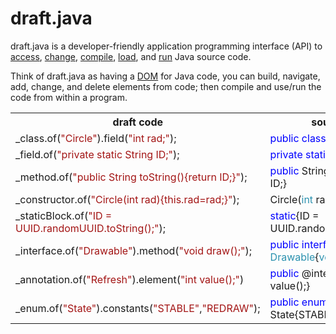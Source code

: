 # draft.java
<P>draft.java is a developer-friendly application programming interface (API) to <A HREF="#access">access</A>, <A HREF="#change">change</A>, 
<A HREF="#compile">compile</A>, <A HREF="#load">load</A>, and <A HREF="#run">run</A> Java source code.

<P>Think of draft.java as having a <A HREF=https://www.w3.org/TR/DOM-Level-1/introduction.html">DOM</A> for Java
code, you can build, navigate, add, change, and delete elements from code; then compile and use/run the code from
within a program.</P>

<TABLE>
<TR><TH>draft code</TH><TH>source code</TH></TR>
<TR><TD>_class.of(<span style="color: #a31515">&quot;Circle&quot;</span>).field(<span style="color: #a31515">&quot;int rad;&quot;</span>);
</TD><TD><span style="color: #0000ff">public</span> <span style="color: #0000ff">class</span> <span style="color: #2b91af">Circle</span>{<span style="color: #2b91af">int</span> rad;}
</TD></TR>     
<TR><TD>_field.of(<span style="color: #a31515">&quot;private static String ID;&quot;</span>);</TD><TD><span style="color: #0000ff">private</span> <span style="color: #0000ff">static</span> String ID;</TD></TR> 
<TR><TD>_method.of(<span style="color: #a31515">&quot;public String toString(){return ID;}&quot;</span>);</TD><TD><span style="color: #0000ff">public</span> String toString(){<span style="color: #0000ff">return</span> ID;}</TD></TR>
<TR><TD>_constructor.of(<span style="color: #a31515">&quot;Circle(int rad){this.rad=rad;}&quot;</span>);</TD><TD>Circle(<span style="color: #2b91af">int</span> rad){<span style="color: #0000ff">this</span>.rad=rad;}</TD></TR>                            
<TR><TD>_staticBlock.of(<span style="color: #a31515">&quot;ID = UUID.randomUUID.toString();&quot;</span>);</TD>
<TD><span style="color: #0000ff">static</span>{ID = UUID.randomUUID.toString();}</TD></TR>
<TR><TD>_interface.of(<span style="color: #a31515">&quot;Drawable&quot;</span>).method(<span style="color: #a31515">&quot;void draw();&quot;</span>);</TD><TD><span style="color: #0000ff">public</span> <span style="color: #0000ff">interface</span> <span style="color: #2b91af">Drawable</span>{<span style="color: #2b91af">void</span> draw();}
</TD></TR>           
<TR><TD>_annotation.of(<span style="color: #a31515">&quot;Refresh&quot;</span>).element(<span style="color: #a31515">&quot;int value();&quot;</span>)</TD><TD><span style="color: #0000ff">public</span> @interface Refresh{<span style="color: #2b91af">int</span> value();}</TD></TR>
<TR><TD>_enum.of(<span style="color: #a31515">&quot;State&quot;</span>).constants(<span style="color: #a31515">&quot;STABLE&quot;</span>,<span style="color: #a31515">&quot;REDRAW&quot;</span>);</TD><TD><span style="color: #0000ff">public</span> <span style="color: #0000ff">enum</span> State{STABLE,REDRAW;}</TD></TR>
</TABLE>
